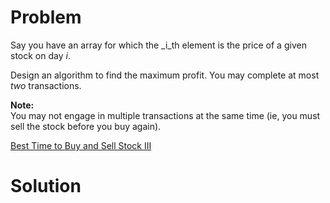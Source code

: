
# Problem

Say you have an array for which the _i_th element is the price of a given
stock on day _i_.

Design an algorithm to find the maximum profit. You may complete at most _two_
transactions.

**Note:**  
You may not engage in multiple transactions at the same time (ie, you must
sell the stock before you buy again).



[Best Time to Buy and Sell Stock III](https://leetcode.com/problems/best-time-to-buy-and-sell-stock-iii)

# Solution



